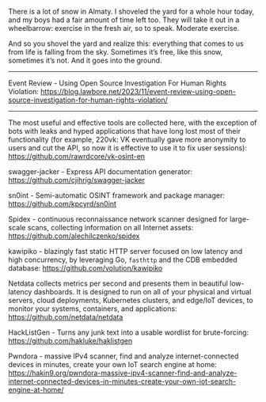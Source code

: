 
There is a lot of snow in Almaty. I shoveled the yard for a whole hour today, and my boys had a fair amount of time left too. They will take it out in a wheelbarrow: exercise in the fresh air, so to speak. Moderate exercise.
  
And so you shovel the yard and realize this: everything that comes to us from life is falling from the sky. Sometimes it’s free, like this snow, sometimes it’s not. And it goes into the ground.

----

Event Review - Using Open Source Investigation For Human Rights Violation: https://blog.lawbore.net/2023/11/event-review-using-open-source-investigation-for-human-rights-violation/

----

The most useful and effective tools are collected here, with the exception of bots with leaks and hyped applications that have long lost most of their functionality (for example, 220vk: VK eventually gave more anonymity to users and cut the API, so now it is effective to use it to fix user sessions): https://github.com/rawrdcore/vk-osint-en

swagger-jacker - Express API documentation generator: https://github.com/cjihrig/swagger-jacker

sn0int - Semi-automatic OSINT framework and package manager: https://github.com/kpcyrd/sn0int

Spidex - continuous reconnaissance network scanner designed for large-scale scans, collecting information on all Internet assets: https://github.com/alechilczenko/spidex

kawipiko - blazingly fast static HTTP server focused on low latency and high concurrency, by leveraging Go, `fasthttp` and the CDB embedded database: https://github.com/volution/kawipiko

Netdata collects metrics per second and presents them in beautiful low-latency dashboards. It is designed to run on all of your physical and virtual servers, cloud deployments, Kubernetes clusters, and edge/IoT devices, to monitor your systems, containers, and applications: https://github.com/netdata/netdata

HackListGen - Turns any junk text into a usable wordlist for brute-forcing: https://github.com/hakluke/haklistgen

Pwndora - massive IPv4 scanner, find and analyze internet-connected devices in minutes, create your own IoT search engine at home: https://hakin9.org/pwndora-massive-ipv4-scanner-find-and-analyze-internet-connected-devices-in-minutes-create-your-own-iot-search-engine-at-home/
